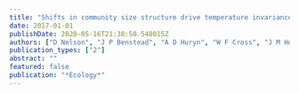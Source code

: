 ```yaml
---
title: "Shifts in community size structure drive temperature invariance of secondary production in a stream-warming experiment"
date: 2017-01-01
publishDate: 2020-05-16T21:38:50.548015Z
authors: ["D Nelson", "J P Benstead", "A D Huryn", "W F Cross", "J M Hood", " P W Johnson"]
publication_types: ["2"]
abstract: ""
featured: false
publication: "*Ecology*"
---
```



